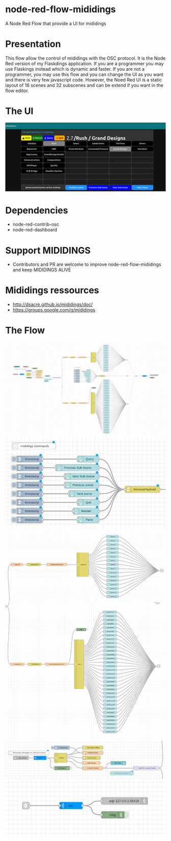 # node-red-flow-mididings
A Node Red Flow that provide a UI for mididings

# Presentation
This flow allow the control of mididings with the OSC protocol. It is the Node Red version of my Flaskdings application. If you are a programmer you may use Flaskings instead which is dynamic and faster. If you are not a programmer, you may use this flow and you can change the UI as you want and there is very few javascript code. However, the Noed Red UI is a static layout of 16 scenes and 32 subscenes and can be extend if you want in the flow editor.

# The UI
<img src="/assets/ui.png" />

 # Dependencies
 * node-red-contrib-osc
 * node-red-dashboard

# Support MIDIDINGS
* Contributors and PR are welcome to improve node-red-flow-mididings and keep MIDIDINGS ALIVE

# Mididings ressources
* http://dsacre.github.io/mididings/doc/
* https://groups.google.com/g/mididings

# The Flow
<img src="/assets/flow-full.png" />
<img src="/assets/flow-commands.png" />
<img src="/assets/flow-scenes.png" />
<img src="/assets/flow-subscenes.png" />
<img src="/assets/flow-osc-message-in.png" />
<img src="/assets/flow-osc-message-out.png" />
